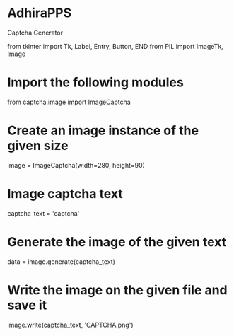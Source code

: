 # AdhiraPPS
Captcha Generator 

from tkinter import Tk, Label, Entry, Button, END
from PIL import ImageTk, Image
# Import the following modules
from captcha.image import ImageCaptcha

# Create an image instance of the given size
image = ImageCaptcha(width=280, height=90)

# Image captcha text
captcha_text = 'captcha'

# Generate the image of the given text
data = image.generate(captcha_text)

# Write the image on the given file and save it
image.write(captcha_text, 'CAPTCHA.png')

